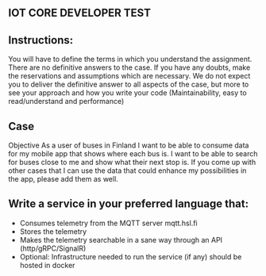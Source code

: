 ## IOT CORE DEVELOPER TEST


## Instructions:
You will have to define the terms in which you understand the assignment. There are no definitive answers
to the case. If you have any doubts, make the reservations and assumptions which are necessary. We do
not expect you to deliver the definitive answer to all aspects of the case, but more to see your approach
and how you write your code (Maintainability, easy to read/understand and performance)

## Case
Objective
As a user of buses in Finland I want to be able to consume data for my mobile app that shows where each
bus is. I want to be able to search for buses close to me and show what their next stop is. If you come up
with other cases that I can use the data that could enhance my possibilities in the app, please add them as
well.

## Write a service in your preferred language that:
* Consumes telemetry from the MQTT server mqtt.hsl.fi
* Stores the telemetry
* Makes the telemetry searchable in a sane way through an API (http/gRPC/SignalR)
* Optional: Infrastructure needed to run the service (if any) should be hosted in docker
